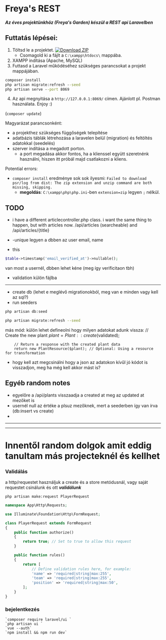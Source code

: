 # Freya's REST

***Az éves projektünkhöz (Freya's Garden) készül a REST api Laravelben***

  
## Futtatás lépései:
1. Töltsd le a projektet. 
 <a href= "https://github.com/cerberus2477/freya-rest-kola/archive/refs/heads/master.zip"><img src="http://img.shields.io/badge/Download_ZIP_green?style=for-the-badge" alt="Download ZIP"></a>
    - Csomagold ki a fájlt a `C:\xampp\htdocs\` mappába.
2. XAMPP indítása (Apache, MySQL)
3. Futtasd a Laravel működéséhez szükséges parancsokat a projekt mappájában.
```cmd
composer install
php artisan migrate:refresh --seed
php artisan serve --port 8069
```
4. Az api megnyitása a `http://127.0.0.1:8069/` címen.  Ajánlott pl. Postman használata. Enjoy :)

(`composer update`)

Magyarázat parancsonként:
- a projekthez szükséges függőségek telepítése
- adatbázis táblák létrehozása a laravelen belül (migration) és feltöltés adatokkal (seedelés)
- szerver indítása a megadott porton.
  	- a port megadása akkor fontos, ha a klienssel együtt szeretnénk használni, hiszen itt próbál majd csatlakozni a kliens.

Potential errors:
- `composer install` eredménye sok sok ilyesmi: `Failed to download psr/log from dist: The zip extension and unzip command are both missing, skipping.`
	- **megoldás**: `C:\xampp\php\php.ini`-ben `extension=zip` legyen `;` nélkül.




## TODO
- i have a different articlecontroller.php class. i want the same thing to happen, but with articles now. /api/articles (searcheable) and /api/articles/{title}


- -unique legyen a dbben az user email, name
- this
```php
$table->timestamp('email_verified_at')->nullable();
``` 
van most a usernél, dbben lehet kéne (meg így verificitaon tbh)

- validation külön fájlba

<hr>

- create db (lehet e meglévő migrationokból, meg van e minden vagy kell az sql?)
- run seeders
```bash
php artisan db:seed
```

```bash
php artisan migrate:refresh --seed
```

más mód: külön lehet defineolni hogy milyen adatokat adunk vissza:
        // Create the new plant
        $plant = Plant::create($validated);

        // Return a response with the created plant data
        return new PlantResource($plant); // Optional: Using a resource for transformation


- hogy kell azt megcsinálni hogy a json az adatokon kívűl jó kódot is visszadjon, meg ha még kell akkor mást is? 





## Egyéb random notes
- egyelőre a /api/plants visszaadja a created at meg az updated at mezőket is
- usernél null az értéke a plsuz mezőknek, mert a seederben így van írva (db:insert vs create)
- 
<hr>
<hr>


# Innentől random dolgok amit eddig tanultam más projecteknél és kellhet


### Validálás
a http/requestet használjuk a create és a store metódusnál, vagy saját requestet csinálunk és ott ***validálunk***

`php artisan make:request PlayerRequest`
  
```php
namespace App\Http\Requests;

use Illuminate\Foundation\Http\FormRequest;

class PlayerRequest extends FormRequest
{
    public function authorize()
    {
        return true; // Set to true to allow this request
    }

    public function rules()
    {
        return [
            // Define validation rules here, for example:
            'name' => 'required|string|max:255',
            'team' => 'required|string|max:255',
            'position' => 'required|string|max:50',
        ];
    }
}

```

### bejelentkezés
	`composer require laravel/ui `
	`php artisan ui `
	`vue --auth`
	`npm install && npm run dev`

